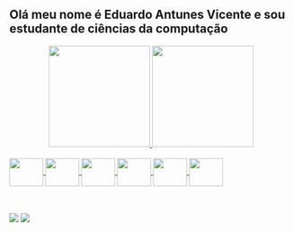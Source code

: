 ## Olá meu nome é Eduardo Antunes Vicente e sou estudante de ciências da computação
<div align="center">
  <a href="https://github.com/EduardoAVicente">
  <img height="180em" src="https://github-readme-stats.vercel.app/api?username=EduardoAVicente&show_icons=true&theme=merko&include_all_commits=true&count_private=true"/>
  <img height="180em" src="https://github-readme-stats.vercel.app/api/top-langs/?username=EduardoAVicente&layout=compact&langs_count=7&theme=merko"/>
</div>
  
<div style="display: inline_block"><br>
  <img align="center" height="50" width="60" src="https://cdn.jsdelivr.net/gh/devicons/devicon/icons/gimp/gimp-original.svg">
  <img align="center" height="50" width="60" src="https://cdn.jsdelivr.net/gh/devicons/devicon/icons/inkscape/inkscape-original.svg">
  <img align="center" height="50" width="60" src="https://cdn.jsdelivr.net/gh/devicons/devicon/icons/css3/css3-original.svg">
  <img align="center" height="50" width="60" src="https://cdn.jsdelivr.net/gh/devicons/devicon/icons/html5/html5-plain-wordmark.svg">
  <img align="center" height="50" width="60" src="https://cdn.jsdelivr.net/gh/devicons/devicon/icons/python/python-original.svg">
  <img align="center" height="50" width="60" src="https://cdn.jsdelivr.net/gh/devicons/devicon/icons/c/c-original.svg">
  <br><br><br>
</div>
  
   <a href = "mailto:eduav22003@gmail.com"><img src="https://img.shields.io/badge/Gmail-D14836?style=for-the-badge&logo=gmail&logoColor=white" target="_blank"></a>
     <a href = "https://www.linkedin.com/in/eduardo-antunes-vicente-04b3b122a"><img src="https://img.shields.io/badge/LinkedIn-0077B5?style=for-the-badge&logo=linkedin&logoColor=white" target="_blank"></a>
  
  

